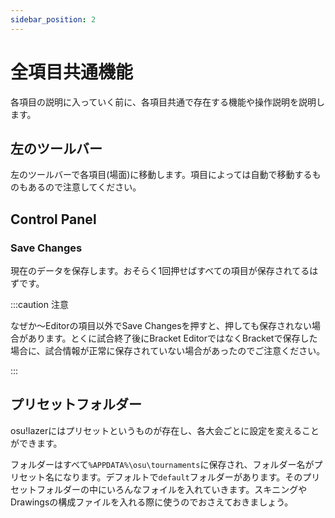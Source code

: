 ```yaml
---
sidebar_position: 2
---
```


# 全項目共通機能

各項目の説明に入っていく前に、各項目共通で存在する機能や操作説明を説明します。

## 左のツールバー

左のツールバーで各項目(場面)に移動します。項目によっては自動で移動するものもあるので注意してください。

## Control Panel

### Save Changes

現在のデータを保存します。おそらく1回押せばすべての項目が保存されてるはずです。

:::caution 注意

なぜか～Editorの項目以外でSave Changesを押すと、押しても保存されない場合があります。とくに試合終了後にBracket EditorではなくBracketで保存した場合に、試合情報が正常に保存されていない場合があったのでご注意ください。

:::

## プリセットフォルダー

osu!lazerにはプリセットというものが存在し、各大会ごとに設定を変えることができます。

フォルダーはすべて`%APPDATA%\osu\tournaments`に保存され、フォルダー名がプリセット名になります。デフォルトで`default`フォルダーがあります。そのプリセットフォルダーの中にいろんなフォイルを入れていきます。スキニングやDrawingsの構成ファイルを入れる際に使うのでおさえておきましょう。
